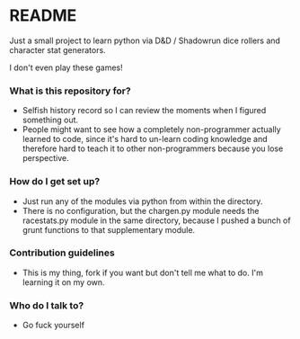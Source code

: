 # README #

Just a small project to learn python via D&D / Shadowrun dice rollers and character stat generators.

I don't even play these games!

### What is this repository for? ###

* Selfish history record so I can review the moments when I figured something out.
* People might want to see how a completely non-programmer actually learned to code, since it's hard to un-learn coding knowledge and therefore hard to teach it to other non-programmers because you lose perspective.

### How do I get set up? ###

* Just run any of the modules via python from within the directory.
* There is no configuration, but the chargen.py module needs the racestats.py module in the same directory, because I pushed a bunch of grunt functions to that supplementary module.

### Contribution guidelines ###

* This is my thing, fork if you want but don't tell me what to do. I'm learning it on my own.

### Who do I talk to? ###

* Go fuck yourself
